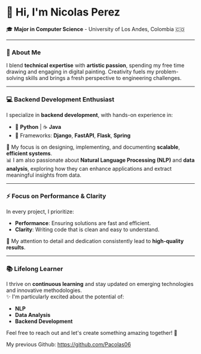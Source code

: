 # 👋 Hi, I'm **Nicolas Perez**  
🎓 **Major in Computer Science** - University of Los Andes, Colombia 🇨🇴  

---  

### 🌟 About Me  

I blend **technical expertise** with **artistic passion**, spending my free time drawing and engaging in digital painting. Creativity fuels my problem-solving skills and brings a fresh perspective to engineering challenges.  

---

### 💻 **Backend Development Enthusiast**  
I specialize in **backend development**, with hands-on experience in:  
- 🐍 **Python** | ☕ **Java**  
- 🚀 Frameworks: **Django**, **FastAPI**, **Flask**, **Spring**  

📌 My focus is on designing, implementing, and documenting **scalable**, **efficient systems**.  
📊 I am also passionate about **Natural Language Processing (NLP)** and **data analysis**, exploring how they can enhance applications and extract meaningful insights from data.  

---

### ⚡ **Focus on Performance & Clarity**  
In every project, I prioritize:  
- **Performance**: Ensuring solutions are fast and efficient.  
- **Clarity**: Writing code that is clean and easy to understand.  

🎯 My attention to detail and dedication consistently lead to **high-quality results**.  

---

### 📚 **Lifelong Learner**  
I thrive on **continuous learning** and stay updated on emerging technologies and innovative methodologies.  
✨ I'm particularly excited about the potential of:  
- **NLP**  
- **Data Analysis**  
- **Backend Development**  


Feel free to reach out and let's create something amazing together! 🚀  

My previous Github: https://github.com/Pacolas06



